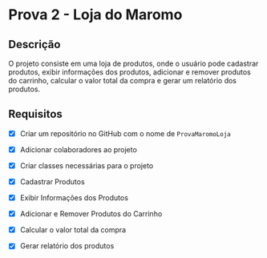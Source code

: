 # Prova 2 - Loja do Maromo

## Descrição

O projeto consiste em uma loja de produtos, onde o usuário pode cadastrar produtos, exibir informações dos produtos, adicionar e remover produtos do carrinho, calcular o valor total da compra e gerar um relatório dos produtos.

## Requisitos

- [x] Criar um repositório no GitHub com o nome de `ProvaMaromoLoja`
- [x] Adicionar colaboradores ao projeto
- [x] Criar classes necessárias para o projeto
- [x] Cadastrar Produtos
- [x] Exibir Informações dos Produtos
- [x] Adicionar e Remover Produtos do Carrinho
- [x] Calcular o valor total da compra
- [x] Gerar relatório dos produtos

